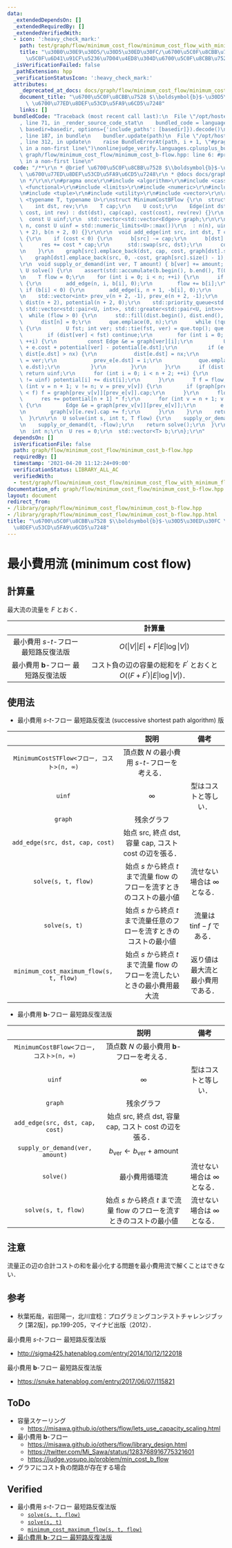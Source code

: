 ```yaml
---
data:
  _extendedDependsOn: []
  _extendedRequiredBy: []
  _extendedVerifiedWith:
  - icon: ':heavy_check_mark:'
    path: test/graph/flow/minimum_cost_flow/minimum_cost_flow_with_minimum_flow_constraint.test.cpp
    title: "\u30B0\u30E9\u30D5/\u30D5\u30ED\u30FC/\u6700\u5C0F\u8CBB\u7528\u6D41/\u6700\
      \u5C0F\u6D41\u91CF\u5236\u7D04\u4ED8\u304D\u6700\u5C0F\u8CBB\u7528\u6D41"
  _isVerificationFailed: false
  _pathExtension: hpp
  _verificationStatusIcon: ':heavy_check_mark:'
  attributes:
    _deprecated_at_docs: docs/graph/flow/minimum_cost_flow/minimum_cost_flow.md
    document_title: "\u6700\u5C0F\u8CBB\u7528 $\\boldsymbol{b}$-\u30D5\u30ED\u30FC\
      \ \u6700\u77ED\u8DEF\u53CD\u5FA9\u6CD5\u7248"
    links: []
  bundledCode: "Traceback (most recent call last):\n  File \"/opt/hostedtoolcache/Python/3.9.6/x64/lib/python3.9/site-packages/onlinejudge_verify/documentation/build.py\"\
    , line 71, in _render_source_code_stat\n    bundled_code = language.bundle(stat.path,\
    \ basedir=basedir, options={'include_paths': [basedir]}).decode()\n  File \"/opt/hostedtoolcache/Python/3.9.6/x64/lib/python3.9/site-packages/onlinejudge_verify/languages/cplusplus.py\"\
    , line 187, in bundle\n    bundler.update(path)\n  File \"/opt/hostedtoolcache/Python/3.9.6/x64/lib/python3.9/site-packages/onlinejudge_verify/languages/cplusplus_bundle.py\"\
    , line 312, in update\n    raise BundleErrorAt(path, i + 1, \"#pragma once found\
    \ in a non-first line\")\nonlinejudge_verify.languages.cplusplus_bundle.BundleErrorAt:\
    \ graph/flow/minimum_cost_flow/minimum_cost_b-flow.hpp: line 6: #pragma once found\
    \ in a non-first line\n"
  code: "/**\r\n * @brief \u6700\u5C0F\u8CBB\u7528 $\\boldsymbol{b}$-\u30D5\u30ED\u30FC\
    \ \u6700\u77ED\u8DEF\u53CD\u5FA9\u6CD5\u7248\r\n * @docs docs/graph/flow/minimum_cost_flow/minimum_cost_flow.md\r\
    \n */\r\n\r\n#pragma once\r\n#include <algorithm>\r\n#include <cassert>\r\n#include\
    \ <functional>\r\n#include <limits>\r\n#include <numeric>\r\n#include <queue>\r\
    \n#include <tuple>\r\n#include <utility>\r\n#include <vector>\r\n\r\ntemplate\
    \ <typename T, typename U>\r\nstruct MinimumCostBFlow {\r\n  struct Edge {\r\n\
    \    int dst, rev;\r\n    T cap;\r\n    U cost;\r\n    Edge(int dst, T cap, U\
    \ cost, int rev) : dst(dst), cap(cap), cost(cost), rev(rev) {}\r\n  };\r\n\r\n\
    \  const U uinf;\r\n  std::vector<std::vector<Edge>> graph;\r\n\r\n  MinimumCostBFlow(int\
    \ n, const U uinf = std::numeric_limits<U>::max())\r\n  : n(n), uinf(uinf), graph(n\
    \ + 2), b(n + 2, 0) {}\r\n\r\n  void add_edge(int src, int dst, T cap, U cost)\
    \ {\r\n    if (cost < 0) {\r\n      b[src] -= cap;\r\n      b[dst] += cap;\r\n\
    \      res += cost * cap;\r\n      std::swap(src, dst);\r\n      cost = -cost;\r\
    \n    }\r\n    graph[src].emplace_back(dst, cap, cost, graph[dst].size());\r\n\
    \    graph[dst].emplace_back(src, 0, -cost, graph[src].size() - 1);\r\n  }\r\n\
    \r\n  void supply_or_demand(int ver, T amount) { b[ver] += amount; }\r\n\r\n \
    \ U solve() {\r\n    assert(std::accumulate(b.begin(), b.end(), T(0)) == 0);\r\
    \n    T flow = 0;\r\n    for (int i = 0; i < n; ++i) {\r\n      if (b[i] > 0)\
    \ {\r\n        add_edge(n, i, b[i], 0);\r\n        flow += b[i];\r\n      } else\
    \ if (b[i] < 0) {\r\n        add_edge(i, n + 1, -b[i], 0);\r\n      }\r\n    }\r\
    \n    std::vector<int> prev_v(n + 2, -1), prev_e(n + 2, -1);\r\n    std::vector<U>\
    \ dist(n + 2), potential(n + 2, 0);\r\n    std::priority_queue<std::pair<U, int>,\
    \ std::vector<std::pair<U, int>>, std::greater<std::pair<U, int>>> que;\r\n  \
    \  while (flow > 0) {\r\n      std::fill(dist.begin(), dist.end(), uinf);\r\n\
    \      dist[n] = 0;\r\n      que.emplace(0, n);\r\n      while (!que.empty())\
    \ {\r\n        U fst; int ver; std::tie(fst, ver) = que.top(); que.pop();\r\n\
    \        if (dist[ver] < fst) continue;\r\n        for (int i = 0; i < graph[ver].size();\
    \ ++i) {\r\n          const Edge &e = graph[ver][i];\r\n          U nx = dist[ver]\
    \ + e.cost + potential[ver] - potential[e.dst];\r\n          if (e.cap > 0 &&\
    \ dist[e.dst] > nx) {\r\n            dist[e.dst] = nx;\r\n            prev_v[e.dst]\
    \ = ver;\r\n            prev_e[e.dst] = i;\r\n            que.emplace(dist[e.dst],\
    \ e.dst);\r\n          }\r\n        }\r\n      }\r\n      if (dist[n + 1] == uinf)\
    \ return uinf;\r\n      for (int i = 0; i < n + 2; ++i) {\r\n        if (dist[i]\
    \ != uinf) potential[i] += dist[i];\r\n      }\r\n      T f = flow;\r\n      for\
    \ (int v = n + 1; v != n; v = prev_v[v]) {\r\n        if (graph[prev_v[v]][prev_e[v]].cap\
    \ < f) f = graph[prev_v[v]][prev_e[v]].cap;\r\n      }\r\n      flow -= f;\r\n\
    \      res += potential[n + 1] * f;\r\n      for (int v = n + 1; v != n; v = prev_v[v])\
    \ {\r\n        Edge &e = graph[prev_v[v]][prev_e[v]];\r\n        e.cap -= f;\r\
    \n        graph[v][e.rev].cap += f;\r\n      }\r\n    }\r\n    return res;\r\n\
    \  }\r\n\r\n  U solve(int s, int t, T flow) {\r\n    supply_or_demand(s, flow);\r\
    \n    supply_or_demand(t, -flow);\r\n    return solve();\r\n  }\r\n\r\nprivate:\r\
    \n  int n;\r\n  U res = 0;\r\n  std::vector<T> b;\r\n};\r\n"
  dependsOn: []
  isVerificationFile: false
  path: graph/flow/minimum_cost_flow/minimum_cost_b-flow.hpp
  requiredBy: []
  timestamp: '2021-04-20 11:12:24+09:00'
  verificationStatus: LIBRARY_ALL_AC
  verifiedWith:
  - test/graph/flow/minimum_cost_flow/minimum_cost_flow_with_minimum_flow_constraint.test.cpp
documentation_of: graph/flow/minimum_cost_flow/minimum_cost_b-flow.hpp
layout: document
redirect_from:
- /library/graph/flow/minimum_cost_flow/minimum_cost_b-flow.hpp
- /library/graph/flow/minimum_cost_flow/minimum_cost_b-flow.hpp.html
title: "\u6700\u5C0F\u8CBB\u7528 $\\boldsymbol{b}$-\u30D5\u30ED\u30FC \u6700\u77ED\
  \u8DEF\u53CD\u5FA9\u6CD5\u7248"
---
```

# 最小費用流 (minimum cost flow)


## 計算量

最大流の流量を $F$ とおく．

||計算量|
|:--:|:--:|
|最小費用 $s$-$t$-フロー 最短路反復法版|$O(\lvert V \rvert \lvert E \rvert + F \lvert E \rvert \log{\lvert V \rvert})$|
|最小費用 $\boldsymbol{b}$-フロー 最短路反復法版|コスト負の辺の容量の総和を $F^{\prime}$ とおくと $O((F + F^{\prime})\lvert E \rvert \log{\lvert V \rvert})$．|


## 使用法

- 最小費用 $s$-$t$-フロー 最短路反復法 (successive shortest path algorithm) 版

||説明|備考|
|:--:|:--:|:--:|
|`MinimumCostSTFlow<フロー, コスト>(n, ∞)`|頂点数 $N$ の最小費用 $s$-$t$-フローを考える．||
|`uinf`|$\infty$|型はコストと等しい．|
|`graph`|残余グラフ||
|`add_edge(src, dst, cap, cost)`|始点 $\mathrm{src}$, 終点 $\mathrm{dst}$, 容量 $\mathrm{cap}$, コスト $\mathrm{cost}$ の辺を張る．||
|`solve(s, t, flow)`|始点 $s$ から終点 $t$ まで流量 $\mathrm{flow}$ のフローを流すときのコストの最小値|流せない場合は $\infty$ となる．|
|`solve(s, t)`|始点 $s$ から終点 $t$ まで流量任意のフローを流すときのコストの最小値|流量は $\mathrm{tinf} - f$ である．|
|`minimum_cost_maximum_flow(s, t, flow)`|始点 $s$ から終点 $t$ まで流量 $\mathrm{flow}$ のフローを流したいときの最小費用最大流|返り値は最大流と最小費用である．|

- 最小費用 $\boldsymbol{b}$-フロー 最短路反復法版

||説明|備考|
|:--:|:--:|:--:|
|`MinimumCostBFlow<フロー, コスト>(n, ∞)`|頂点数 $N$ の最小費用 $\boldsymbol{b}$-フローを考える．||
|`uinf`|$\infty$|型はコストと等しい．|
|`graph`|残余グラフ||
|`add_edge(src, dst, cap, cost)`|始点 $\mathrm{src}$, 終点 $\mathrm{dst}$, 容量 $\mathrm{cap}$, コスト $\mathrm{cost}$ の辺を張る．||
|`supply_or_demand(ver, amount)`|$b_{\mathrm{ver}} \gets b_{\mathrm{ver}} + \mathrm{amount}$||
|`solve()`|最小費用循環流|流せない場合は $\infty$ となる．|
|`solve(s, t, flow)`|始点 $s$ から終点 $t$ まで流量 $\mathrm{flow}$ のフローを流すときのコストの最小値|流せない場合は $\infty$ となる．|


## 注意

流量正の辺の合計コストの和を最小化する問題を最小費用流で解くことはできない．


## 参考

- 秋葉拓哉，岩田陽一，北川宜稔：プログラミングコンテストチャレンジブック \[第2版\]，pp.199-205，マイナビ出版（2012）．

最小費用 $s$-$t$-フロー 最短路反復法版
- http://sigma425.hatenablog.com/entry/2014/10/12/122018

最小費用 $\boldsymbol{b}$-フロー 最短路反復法版
- https://snuke.hatenablog.com/entry/2017/06/07/115821


## ToDo

- 容量スケーリング
  - https://misawa.github.io/others/flow/lets_use_capacity_scaling.html
- 最小費用 $\boldsymbol{b}$-フロー
  - https://misawa.github.io/others/flow/library_design.html
  - https://twitter.com/Mi_Sawa/status/1283768916775321601
  - https://judge.yosupo.jp/problem/min_cost_b_flow
- グラフにコスト負の閉路が存在する場合


## Verified

- 最小費用 $s$-$t$-フロー 最短路反復法版
  - [`solve(s, t, flow)`](https://onlinejudge.u-aizu.ac.jp/solutions/problem/GRL_6_B/review/4092721/emthrm/C++14)
  - [`solve(s, t)`](https://onlinejudge.u-aizu.ac.jp/solutions/problem/2293/review/4085999/emthrm/C++14)
  - [`minimum_cost_maximum_flow(s, t, flow)`](https://onlinejudge.u-aizu.ac.jp/solutions/problem/1088/review/4086009/emthrm/C++14)
- [最小費用 $\boldsymbol{b}$-フロー 最短路反復法版](https://onlinejudge.u-aizu.ac.jp/solutions/problem/2230/review/4224563/emthrm/C++14)
